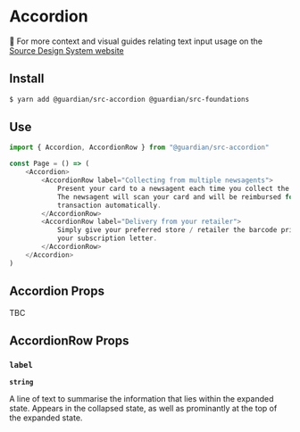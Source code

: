 # Accordion

📣 For more context and visual guides relating text input usage on the [Source Design System website](https://www.theguardian.design/2a1e5182b/p/38c5aa-accordion)

## Install

```sh
$ yarn add @guardian/src-accordion @guardian/src-foundations
```

## Use

```js
import { Accordion, AccordionRow } from "@guardian/src-accordion"

const Page = () => (
    <Accordion>
        <AccordionRow label="Collecting from multiple newsagents">
            Present your card to a newsagent each time you collect the paper.
            The newsagent will scan your card and will be reimbursed for each
            transaction automatically.
        </AccordionRow>
        <AccordionRow label="Delivery from your retailer">
            Simply give your preferred store / retailer the barcode printed on
            your subscription letter.
        </AccordionRow>
    </Accordion>
)
```

## Accordion Props

TBC

## AccordionRow Props

### `label`

**`string`**

A line of text to summarise the information that lies within the expanded state.
Appears in the collapsed state, as well as prominantly at the top of the expanded state.
